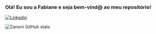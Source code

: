 ### Olá! Eu sou a Fabiane e seja bem-vind@ ao meu repositório!

[![Linkedin](https://img.shields.io/badge/LinkedIn-0077B5?style=for-the-badge&logo=linkedin&logoColor=white)](https://www.linkedin.com/in/fabianezanoni/)

![Zanoni GitHub stats](https://github-readme-stats.vercel.app/api?username=zanoniFab&show_icons=true&theme=transparent)
